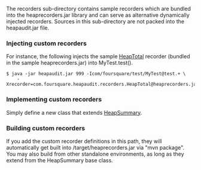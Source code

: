 The recorders sub-directory contains sample recorders which are bundled into the
heaprecorders.jar library and can serve as alternative dynamically injected
recorders. Sources in this sub-directory are not packed into the heapaudit.jar
file.

### Injecting custom recorders

For instance, the following injects the sample [HeapTotal](https://github.com/foursquare/heapaudit/blob/master/src/main/java/com/foursquare/heapaudit/recorders/HeapTotal.java)
recorder (bundled in the sample heaprecorders.jar) into MyTest.test().

	$ java -jar heapaudit.jar 999 -Icom/foursquare/test/MyTest@test.+ \
		-Xrecorder=com.foursquare.heapaudit.recorders.HeapTotal@heaprecorders.jar

### Implementing custom recorders

Simply define a new class that extends [HeapSummary](https://github.com/foursquare/heapaudit/blob/master/src/main/java/com/foursquare/heapaudit/HeapSummary.java).

### Building custom recorders

If you add the custom recorder definitions in this path, they will automatically
get built into /target/heaprecorders.jar via "mvn package". You may also build
from other standalone environments, as long as they extend from the HeapSummary
base class.